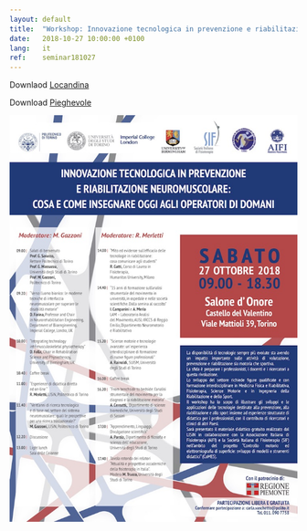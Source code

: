 ```yaml
---
layout: default
title:  "Workshop: Innovazione tecnologica in prevenzione e riabilitazione neuromuscolare: cosa e come insegnare oggi agli operatori di domani Politecnico di Torino"
date:   2018-10-27 10:00:00 +0100
lang:   it
ref:    seminar181027
---
```


Downlaod [Locandina](/assets/pdfs/181027-locandina_regione.pdf)

Download [Pieghevole](/assets/pdfs/181027-pieghevole_regione.pdf)

<img src="/assets/img/posts/181027-locandina_regione.jpg" />
